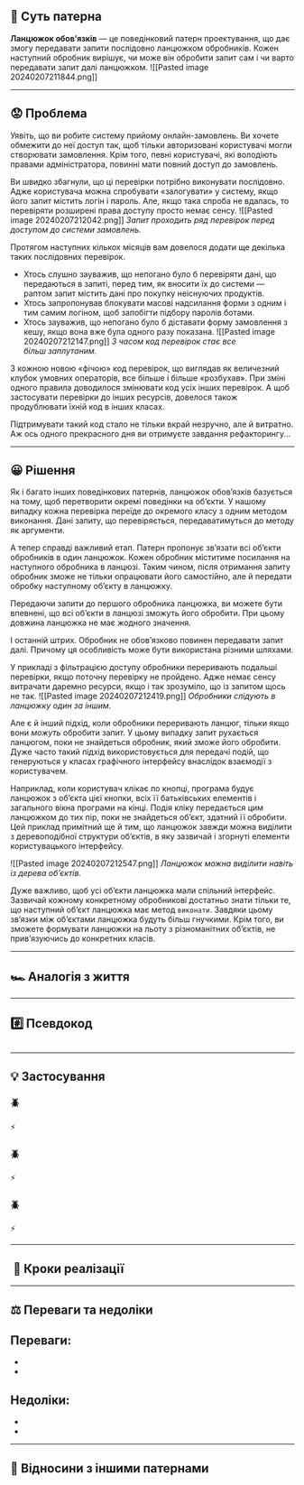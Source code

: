 ## 💭 Суть патерна

**Ланцюжок обов’язків** — це поведінковий патерн проектування, що дає змогу передавати запити послідовно ланцюжком обробників. Кожен наступний обробник вирішує, чи може він обробити запит сам і чи варто передавати запит далі ланцюжком.
![[Pasted image 20240207211844.png]]

---
## 😟 Проблема

Уявіть, що ви робите систему прийому онлайн-замовлень. Ви хочете обмежити до неї доступ так, щоб тільки авторизовані користувачі могли створювати замовлення. Крім того, певні користувачі, які володіють правами адміністратора, повинні мати повний доступ до замовлень.

Ви швидко збагнули, що ці перевірки потрібно виконувати послідовно. Адже користувача можна спробувати «залогувати» у систему, якщо його запит містить логін і пароль. Але, якщо така спроба не вдалась, то перевіряти розширені права доступу просто немає сенсу.
![[Pasted image 20240207212042.png]]
*Запит проходить ряд перевірок перед доступом до системи замовлень.*

Протягом наступних кількох місяців вам довелося додати ще декілька таких послідовних перевірок.

- Хтось слушно зауважив, що непогано було б перевіряти дані, що передаються в запиті, перед тим, як вносити їх до системи — раптом запит містить дані про покупку неіснуючих продуктів.
- Хтось запропонував блокувати масові надсилання форми з одним і тим самим логіном, щоб запобігти підбору паролів ботами.
- Хтось зауважив, що непогано було б діставати форму замовлення з кешу, якщо вона вже була одного разу показана.
![[Pasted image 20240207212147.png]]
*З часом код перевірок стає все більш заплутаним.*

З кожною новою «фічою» код перевірок, що виглядав як величезний клубок умовних операторів, все більше і більше «розбухав». При зміні одного правила доводилося змінювати код усіх інших перевірок. А щоб застосувати перевірки до інших ресурсів, довелося також продублювати їхній код в інших класах.

Підтримувати такий код стало не тільки вкрай незручно, але й витратно. Аж ось одного прекрасного дня ви отримуєте завдання рефакторингу...

---
## 😀 Рішення

Як і багато інших поведінкових патернів, ланцюжок обов’язків базується на тому, щоб перетворити окремі поведінки на об’єкти. У нашому випадку кожна перевірка переїде до окремого класу з одним методом виконання. Дані запиту, що перевіряється, передаватимуться до методу як аргументи.

А тепер справді важливий етап. Патерн пропонує зв’язати всі об’єкти обробників в один ланцюжок. Кожен обробник міститиме посилання на наступного обробника в ланцюзі. Таким чином, після отримання запиту обробник зможе не тільки опрацювати його самостійно, але й передати обробку наступному об’єкту в ланцюжку.

Передаючи запити до першого обробника ланцюжка, ви можете бути впевнені, що всі об’єкти в ланцюзі зможуть його обробити. При цьому довжина ланцюжка не має жодного значення.

І останній штрих. Обробник не обов’язково повинен передавати запит далі. Причому ця особливість може бути використана різними шляхами.

У прикладі з фільтрацією доступу обробники переривають подальші перевірки, якщо поточну перевірку не пройдено. Адже немає сенсу витрачати даремно ресурси, якщо і так зрозуміло, що із запитом щось не так.
![[Pasted image 20240207212419.png]]
*Обробники слідують в ланцюжку один за іншим.*

Але є й інший підхід, коли обробники переривають ланцюг, тільки якщо вони _можуть_ обробити запит. У цьому випадку запит рухається ланцюгом, поки не знайдеться обробник, який зможе його обробити. Дуже часто такий підхід використовується для передачі подій, що генеруються у класах графічного інтерфейсу внаслідок взаємодії з користувачем.

Наприклад, коли користувач клікає по кнопці, програма будує ланцюжок з об’єкта цієї кнопки, всіх її батьківських елементів і загального вікна програми на кінці. Подія кліку передається цим ланцюжком до тих пір, поки не знайдеться об’єкт, здатний її обробити. Цей приклад примітний ще й тим, що ланцюжок завжди можна виділити з деревоподібної структури об’єктів, в яку зазвичай і згорнуті елементи користувацького інтерфейсу.

![[Pasted image 20240207212547.png]]
*Ланцюжок можна виділити навіть із дерева об’єктів.*

Дуже важливо, щоб усі об’єкти ланцюжка мали спільний інтерфейс. Зазвичай кожному конкретному обробникові достатньо знати тільки те, що наступний об’єкт ланцюжка має метод `виконати`. Завдяки цьому зв’язки між об’єктами ланцюжка будуть більш гнучкими. Крім того, ви зможете формувати ланцюжки на льоту з різноманітних об’єктів, не прив’язуючись до конкретних класів.

---
## 🏎️ Аналогія з життя



---
## #️⃣ Псевдокод



``` C#

```

---
## 💡 Застосування

### 🪲 

⚡ 

### 🪲 

⚡ 

### 🪲 

⚡

---
##  📃 Кроки реалізації



---
## ⚖️ Переваги та недоліки

**Переваги:**
- 
- 
- 
**Недоліки:**
- 
- 
- 

---
## 🔁 Відносини з іншими патернами

